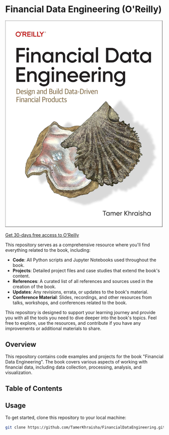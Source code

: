 # Financial Data Engineering (O'Reilly)

<img src="book/images/book_cover.jpg" width="500">

[Get 30-days free access to O'Reilly](https://learning.oreilly.com/get-learning/?code=FDE2024)

This repository serves as a comprehensive resource where you'll find everything related to the book, including:

- **Code**: All Python scripts and Jupyter Notebooks used throughout the book.
- **Projects**: Detailed project files and case studies that extend the book's content.
- **References**: A curated list of all references and sources used in the creation of the book.
- **Updates**: Any revisions, errata, or updates to the book's material.
- **Conference Material**: Slides, recordings, and other resources from talks, workshops, and conferences related to the book.

This repository is designed to support your learning journey and provide you with all the tools you need to dive deeper into the book's topics. Feel free to explore, use the resources, and contribute if you have any improvements or additional materials to share.
## Overview

This repository contains code examples and projects for the book "Financial Data Engineering". The book covers various aspects of working with financial data, including data collection, processing, analysis, and visualization.

## Table of Contents

## Usage

To get started, clone this repository to your local machine:

```bash
git clone https://github.com/TamerKhraisha/FinancialDataEngineering.git
